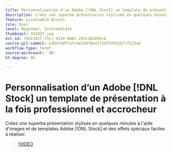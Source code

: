 ```yaml
---
title: Personnalisation d’un Adobe [!DNL Stock] un template de présentation à la fois professionnel et accrocheur
description: Créez une superbe présentation stylisée en quelques minutes à l'aide d'images et de templates Adobe [!DNL Stock] et quelques effets spéciaux faciles à réaliser
feature: Licensable Assets
role: User
level: Beginner, Intermediate
thumbnail: 331837.jpg
exl-id: 79d1192f-73cc-4316-886c-203c102856cb
source-git-commit: e39efe0f7afc4e3e970ea7f2df57b51bf17123a6
workflow-type: tm+mt
source-wordcount: '56'
ht-degree: 0%

---
```


# Personnalisation d’un Adobe [!DNL Stock] un template de présentation à la fois professionnel et accrocheur

Créez une superbe présentation stylisée en quelques minutes à l&#39;aide d&#39;images et de templates Adobe [!DNL Stock] et des effets spéciaux faciles à réaliser.

>[!VIDEO](https://video.tv.adobe.com/v/331837?hidetitle=true)
